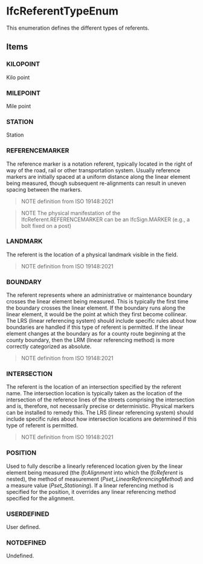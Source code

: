 # IfcReferentTypeEnum

This enumeration defines the different types of referents.

## Items

### KILOPOINT
Kilo point

### MILEPOINT
Mile point

### STATION
Station

### REFERENCEMARKER
The reference marker is a notation referent, typically located in the right of way of the road, rail or other transportation system. Usually reference markers are initially spaced at a uniform distance along the linear element being measured, though subsequent re-alignments can result in uneven spacing between the markers.

>NOTE definition from ISO 19148:2021

>NOTE The physical manifestation of the IfcReferent.REFERENCEMARKER can be an IfcSign.MARKER (e.g., a bolt fixed on a post)

### LANDMARK
The referent is the location of a physical landmark visible in the field.

>NOTE definition from ISO 19148:2021

### BOUNDARY
The referent represents where an administrative or maintenance boundary crosses the linear element being measured. This is typically the first time the boundary crosses the linear element. If the boundary runs along the linear element, it would be the point at which they first become collinear. The LRS (linear referencing system) should include specific rules about how boundaries are handled if this type of referent is permitted. If the linear element changes at the boundary as for a county route beginning at the county boundary, then the LRM (linear referencing method) is more correctly categorized as absolute.

>NOTE definition from ISO 19148:2021

### INTERSECTION
The referent is the location of an intersection specified by the referent name. The intersection location is typically taken as the location of the intersection of the reference lines of the streets comprising the intersection and is, therefore, not necessarily precise or deterministic. Physical markers can be installed to remedy this. The LRS (linear referencing system) should include specific rules about how intersection locations are determined if this type of referent is permitted.

>NOTE definition from ISO 19148:2021

### POSITION
Used to fully describe a linearly referenced location given by the linear element being measured (the _IfcAlignment_ into which the _IfcReferent_ is nested), the method of measurement (_Pset_LinearReferencingMethod_) and a measure value (_Pset_Stationing_). If a linear referencing method is specified for the position, it overrides any linear referencing method specified for the alignment.

### USERDEFINED
User defined.

### NOTDEFINED
Undefined.
